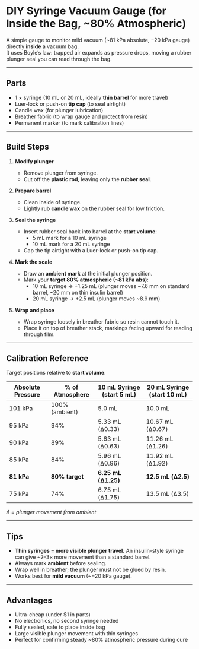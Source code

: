 # DIY Syringe Vacuum Gauge (for Inside the Bag, ~80% Atmospheric)

A simple gauge to monitor mild vacuum (~81 kPa absolute, −20 kPa gauge) directly **inside** a vacuum bag.  
It uses Boyle’s law: trapped air expands as pressure drops, moving a rubber plunger seal you can read through the bag.

---

## Parts
- 1 × syringe (10 mL or 20 mL, ideally **thin barrel** for more travel)  
- Luer-lock or push-on **tip cap** (to seal airtight)  
- Candle wax (for plunger lubrication)  
- Breather fabric (to wrap gauge and protect from resin)  
- Permanent marker (to mark calibration lines)

---

## Build Steps
1. **Modify plunger**
   - Remove plunger from syringe.
   - Cut off the **plastic rod**, leaving only the **rubber seal**.

2. **Prepare barrel**
   - Clean inside of syringe.
   - Lightly rub **candle wax** on the rubber seal for low friction.

3. **Seal the syringe**
   - Insert rubber seal back into barrel at the **start volume**:
     - 5 mL mark for a 10 mL syringe  
     - 10 mL mark for a 20 mL syringe  
   - Cap the tip airtight with a Luer-lock or push-on tip cap.

4. **Mark the scale**
   - Draw an **ambient mark** at the initial plunger position.
   - Mark your **target 80% atmospheric (~81 kPa abs)**:
     - 10 mL syringe → +1.25 mL (plunger moves ~7.6 mm on standard barrel, ~20 mm on thin insulin barrel)  
     - 20 mL syringe → +2.5 mL (plunger moves ~8.9 mm)

5. **Wrap and place**
   - Wrap syringe loosely in breather fabric so resin cannot touch it.
   - Place it on top of breather stack, markings facing upward for reading through film.

---

## Calibration Reference
Target positions relative to **start volume**:

| Absolute Pressure | % of Atmosphere | 10 mL Syringe (start 5 mL) | 20 mL Syringe (start 10 mL) |
|-------------------|-----------------|----------------------------|-----------------------------|
| 101 kPa           | 100% (ambient)  | 5.0 mL                     | 10.0 mL                     |
| 95 kPa            | 94%             | 5.33 mL (Δ0.33)            | 10.67 mL (Δ0.67)            |
| 90 kPa            | 89%             | 5.63 mL (Δ0.63)            | 11.26 mL (Δ1.26)            |
| 85 kPa            | 84%             | 5.96 mL (Δ0.96)            | 11.92 mL (Δ1.92)            |
| **81 kPa**        | **80% target**  | **6.25 mL (Δ1.25)**        | **12.5 mL (Δ2.5)**          |
| 75 kPa            | 74%             | 6.75 mL (Δ1.75)            | 13.5 mL (Δ3.5)              |

*Δ = plunger movement from ambient*

---

## Tips
- **Thin syringes = more visible plunger travel.** An insulin-style syringe can give ~2–3× more movement than a standard barrel.  
- Always mark **ambient** before sealing.  
- Wrap well in breather; the plunger must not be glued by resin.  
- Works best for **mild vacuum** (~−20 kPa gauge).  

---

## Advantages
- Ultra-cheap (under $1 in parts)  
- No electronics, no second syringe needed  
- Fully sealed, safe to place inside bag  
- Large visible plunger movement with thin syringes  
- Perfect for confirming steady ~80% atmospheric pressure during cure
